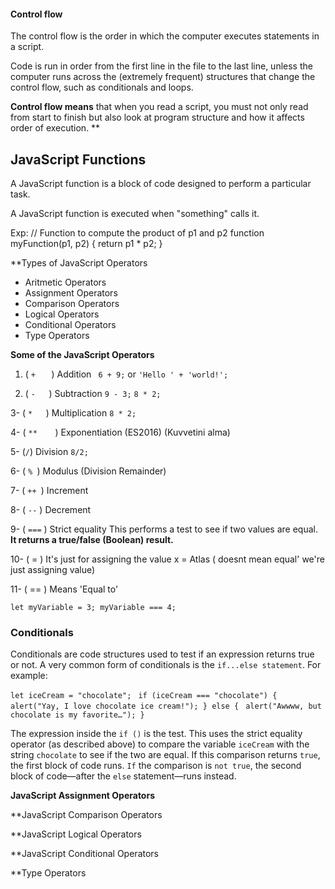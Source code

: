 #### Control flow

The control flow is the order in which the computer executes statements in a script.

Code is run in order from the first line in the file to the last line, unless the computer runs across the (extremely frequent) structures that change the control flow, such as conditionals and loops.

**Control flow means** that when you read a script, you must not only read from start to finish but also look at program structure and how it affects order of execution.
**

## JavaScript Functions

A JavaScript function is a block of code designed to perform a particular task.

A JavaScript function is executed when "something" calls it.

Exp: // Function to compute the product of p1 and p2
function myFunction(p1, p2) {
  return p1 * p2;
}






**Types of JavaScript Operators

* Aritmetic Operators
* Assignment Operators
* Comparison Operators
* Logical Operators
* Conditional Operators
* Type Operators



**Some of the JavaScript Operators**

1. ( ` +	` ) Addition    ` 6 + 9;`  or  `'Hello ' + 'world!';`

2. ( ` -	`) Subtraction   `9 - 3;`    `8 * 2;`  
 
3- ( ` *	`) Multiplication   `8 * 2;`

4- ( `**	`) Exponentiation (ES2016) (Kuvvetini alma)

5- (` /	`)  Division `8/2;`

6- ( `%	`)  Modulus (Division Remainder) 

7- ( `++ `)	Increment

8- (  `--`	) Decrement

9- ( `===` ) Strict equality  This performs a test to see if two values are equal. **It returns a true/false (Boolean) result.**

10- ( = ) It's just for assigning the value  x = Atlas ( doesnt mean equal' we're just assigning value)

11- ( == ) Means 'Equal to' 

`let myVariable = 3; myVariable === 4;`  


### Conditionals

Conditionals are code structures used to test if an expression returns true or not. 
A very common form of conditionals is the `if...else statement`. For example:

`let iceCream = "chocolate";`
`
if (iceCream === "chocolate") {`
`
  alert("Yay, I love chocolate ice cream!");
} else {`
`
  alert("Awwww, but chocolate is my favorite…");
}`

The expression inside the `if ()` is the test. This uses the strict equality operator (as described above) to compare the variable `iceCream` with the string `chocolate` to see if the two are equal. If this comparison returns `true`, the first block of code runs. `If` the comparison is `not true`, the second block of code—after the `else` statement—runs instead.






**JavaScript Assignment Operators**

**JavaScript Comparison Operators

**JavaScript Logical Operators

**JavaScript Conditional Operators

**Type Operators
